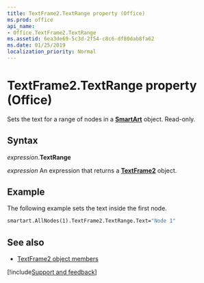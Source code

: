 ```yaml
---
title: TextFrame2.TextRange property (Office)
ms.prod: office
api_name:
- Office.TextFrame2.TextRange
ms.assetid: 6ea3de69-5c3d-2f54-c8c6-df80dab8fa62
ms.date: 01/25/2019
localization_priority: Normal
---
```



# TextFrame2.TextRange property (Office)

Sets the text for a range of nodes in a **[SmartArt](office.smartart.md)** object. Read-only.


## Syntax

_expression_.**TextRange**

_expression_ An expression that returns a **[TextFrame2](Office.TextFrame2.md)** object.


## Example

The following example sets the text inside the first node.


```vb
smartart.AllNodes(1).TextFrame2.TextRange.Text="Node 1"
```


## See also

- [TextFrame2 object members](overview/Library-Reference/textframe2-members-office.md)



[!include[Support and feedback](~/includes/feedback-boilerplate.md)]